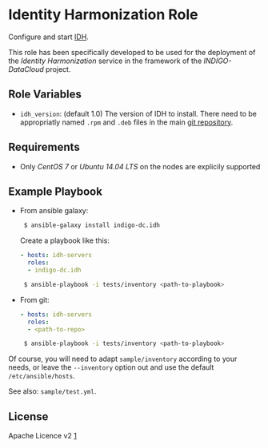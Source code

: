 Identity Harmonization Role
====================================

Configure and start [IDH]([CDMI](https://github.com/indigo-dc/CDMI)).

This role has been specifically developed to be used for the deployment of the *Identity Harmonization* service in the framework of the *INDIGO-DataCloud* project.

Role Variables
--------------

- `idh_version`: (default 1.0) The version of IDH to install.
  There need to be appropriatly named `.rpm` and `.deb` files in the main
  [git repository](https://github.com/indigo-dc/CDMI).

Requirements
------------
- Only *CentOS 7* or *Ubuntu 14.04 LTS* on the nodes are explicily supported

Example Playbook
----------------

- From ansible galaxy:

  ```sh
   $ ansible-galaxy install indigo-dc.idh
  ```
  Create a playbook like this:

  ```yaml
  - hosts: idh-servers
    roles:
    - indigo-dc.idh
  ```

  ```sh
   $ ansible-playbook -i tests/inventory <path-to-playbook>
  ```
- From git:

  ```yaml
  - hosts: idh-servers
    roles:
    - <path-to-repo>
  ```

  ```sh
   $ ansible-playbook -i tests/inventory <path-to-playbook>
  ```

Of course, you will need to adapt `sample/inventory` according to your needs, or leave the `--inventory` option out and use the default `/etc/ansible/hosts`.

See also: `sample/test.yml`.

License
-------

Apache Licence v2 [1]

[1]: http://www.apache.org/licenses/LICENSE-2.0
